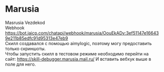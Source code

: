 # Marusia
Masrusia Vezdekod <br />
Webhook https://bot.jaicp.com/chatapi/webhook/marusia/OouEkADv:3ef51147e166439e211b85edfc91d95313e47eb9  <br />
Скилл создавался с помощью aimylogic, поэтому могу предоставить только скриншоты.  <br />
Чтобы запустить скилл в тестовом режиме необходимо перейти на сайт: https://skill-debugger.marusia.mail.ru/
И вставить вебхук выше в поле для него.
